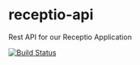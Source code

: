 # receptio-api 
Rest API for our Receptio Application

[![Build Status](https://travis-ci.org/spirotris/receptio-api.svg?branch=master)](https://travis-ci.org/spirotris/receptio-api)
